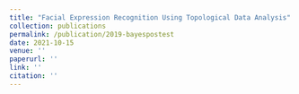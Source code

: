 ```yaml
---
title: "Facial Expression Recognition Using Topological Data Analysis"
collection: publications
permalink: /publication/2019-bayespostest
date: 2021-10-15
venue: ''
paperurl: ''
link: ''
citation: ''
---
```

